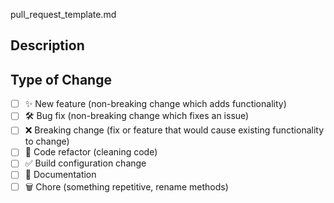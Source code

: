 pull_request_template.md

<!--
  Thanks for contributing!

  Provide a description of your changes below and a general summary in the title

  Please look at the following checklist to ensure that your PR can be accepted quickly:

  I do this related to this user story

-->

## Description

<!--- Describe your changes in detail -->

## Type of Change

<!--- Put an `x` in all the boxes that apply: -->

- [ ] ✨ New feature (non-breaking change which adds functionality)
- [ ] 🛠️ Bug fix (non-breaking change which fixes an issue)
- [ ] ❌ Breaking change (fix or feature that would cause existing functionality to change)
- [ ] 🧹 Code refactor (cleaning code)
- [ ] ✅ Build configuration change
- [ ] 📝 Documentation
- [ ] 🗑️ Chore (something repetitive, rename methods)
